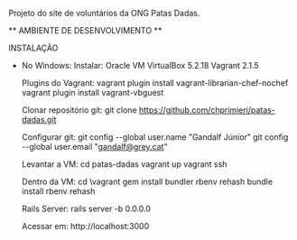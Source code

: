Projeto do site de voluntários da ONG Patas Dadas.


** AMBIENTE DE DESENVOLVIMENTO **

INSTALAÇÃO
- No Windows:
	Instalar:
		Oracle VM VirtualBox 5.2.18
		Vagrant 2.1.5

	Plugins do Vagrant:
		vagrant plugin install vagrant-librarian-chef-nochef
		vagrant plugin install vagrant-vbguest

	Clonar repositório git:
		git clone https://github.com/chprimieri/patas-dadas.git
	
	Configurar git:
		git config --global user.name "Gandalf Júnior"
		git config --global user.email "gandalf@grey.cat"

	Levantar a VM:
		cd patas-dadas
		vagrant up
		vagrant ssh

	Dentro da VM:
		cd \vagrant
		gem install bundler
		rbenv rehash
		bundle install
		rbenv rehash

	Rails Server:
		rails server -b 0.0.0.0

	Acessar em:
		http://localhost:3000

